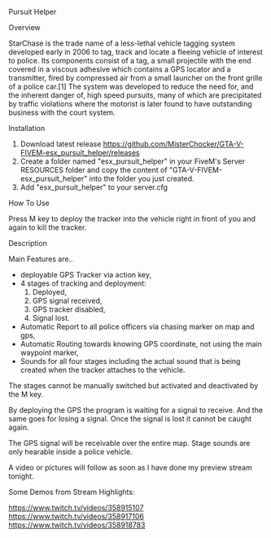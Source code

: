 Pursuit Helper

Overview

StarChase is the trade name of a less-lethal vehicle tagging system developed early in 2006 to tag, track and locate a fleeing vehicle of interest to police. Its components consist of a tag, a small projectile with the end covered in a viscous adhesive which contains a GPS locator and a transmitter, fired by compressed air from a small launcher on the front grille of a police car.[1] The system was developed to reduce the need for, and the inherent danger of, high speed pursuits, many of which are precipitated by traffic violations where the motorist is later found to have outstanding business with the court system.

Installation

1. Download latest release https://github.com/MisterChocker/GTA-V-FIVEM-esx_pursuit_helper/releases
2. Create a folder named "esx_pursuit_helper" in your FiveM's Server RESOURCES folder and copy the content of "GTA-V-FIVEM-esx_pursuit_helper" into the folder you just created.
3. Add "esx_pursuit_helper" to your server.cfg

How To Use

Press M key to deploy the tracker into the vehicle right in front of you and again to kill the tracker.

Description

Main Features are..
- deployable GPS Tracker via action key,
- 4 stages of tracking and deployment:
  1. Deployed,
  2. GPS signal received,
  3. GPS tracker disabled,
  4. Signal lost.
- Automatic Report to all police officers via chasing marker on map and gps,
- Automatic Routing towards knowing GPS coordinate, not using the main waypoint marker,
- Sounds for all four stages including the actual sound that is being created when the tracker attaches to the vehicle.

The stages cannot be manually switched but activated and deactivated by the M key.

By deploying the GPS the program is waiting for a signal to receive.
And the same goes for losing a signal. Once the signal is lost it cannot be caught again.

The GPS signal will be receivable over the entire map.
Stage sounds are only hearable inside a police vehicle.

A video or pictures will follow as soon as I have done my preview stream tonight.

Some Demos from Stream Highlights:

https://www.twitch.tv/videos/358915107
https://www.twitch.tv/videos/358917106
https://www.twitch.tv/videos/358918783
